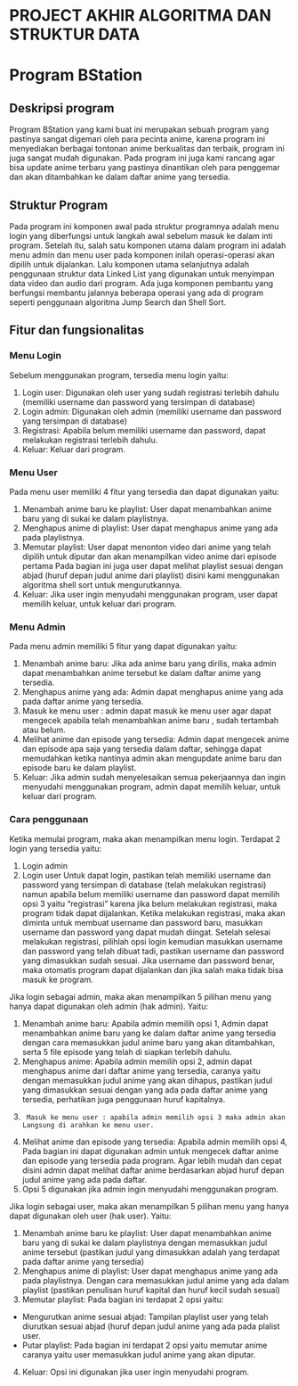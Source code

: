 # PROJECT AKHIR ALGORITMA DAN STRUKTUR DATA
# Program BStation
## Deskripsi program 
Program BStation yang kami buat ini merupakan sebuah program yang pastinya sangat digemari oleh para pecinta anime, karena program ini menyediakan berbagai tontonan anime berkualitas dan terbaik, program ini juga sangat mudah digunakan. Pada program ini juga kami rancang agar bisa update anime terbaru yang pastinya dinantikan oleh para penggemar dan akan ditambahkan ke dalam daftar anime yang tersedia.
## Struktur Program
Pada program ini komponen awal pada struktur programnya adalah menu login yang diberfungsi untuk langkah awal sebelum masuk ke dalam inti program. Setelah itu, salah satu komponen utama dalam program ini adalah menu admin dan menu user pada komponen inilah operasi-operasi akan dipilih untuk dijalankan. Lalu komponen utama selanjutnya adalah penggunaan struktur data Linked List yang digunakan untuk menyimpan data video dan audio dari program. Ada juga komponen pembantu yang berfungsi membantu jalannya beberapa operasi yang ada di program seperti penggunaan algoritma Jump Search dan Shell Sort.
## Fitur dan fungsionalitas
### Menu Login
Sebelum menggunakan program, tersedia menu login yaitu:
1. Login user: Digunakan oleh user yang sudah registrasi terlebih dahulu (memiliki username dan password yang tersimpan di database) 
2. Login admin: Digunakan oleh admin (memiliki username dan password yang tersimpan di database)
3. Registrasi: Apabila belum memiliki username dan password, dapat melakukan registrasi terlebih dahulu.
4. Keluar: Keluar dari program.
### Menu User
Pada menu user memiliki 4 fitur yang tersedia dan dapat digunakan yaitu:
1. Menambah anime baru ke playlist: User dapat menambahkan anime baru yang di sukai ke dalam playlistnya.
2. Menghapus anime di playlist: User dapat menghapus anime yang ada pada playlistnya. 
3. Memutar playlist: User dapat menonton video dari anime yang telah dipilih untuk diputar dan akan menampilkan video anime dari episode pertama
Pada bagian ini juga user dapat melihat playlist sesuai dengan abjad (huruf depan judul anime dari playlist) disini kami menggunakan algoritma shell sort untuk mengurutkannya.
4. Keluar: Jika user ingin menyudahi menggunakan program, user dapat memilih keluar, untuk keluar dari program.
### Menu Admin
Pada menu admin memiliki 5 fitur yang dapat digunakan yaitu:
1. Menambah anime baru: Jika ada anime baru yang dirilis, maka admin dapat menambahkan anime tersebut ke dalam daftar anime yang tersedia. 
2. Menghapus anime yang ada: Admin dapat menghapus anime yang ada pada daftar anime yang tersedia.
3. Masuk ke menu user : admin dapat masuk ke menu user agar dapat mengecek apabila telah menambahkan anime baru , sudah tertambah atau belum.
4. Melihat anime dan episode yang tersedia: Admin dapat mengecek anime dan episode apa saja yang tersedia dalam daftar, sehingga dapat memudahkan ketika nantinya admin akan mengupdate anime baru dan episode baru ke dalam playlist. 
5. Keluar: Jika admin sudah menyelesaikan semua pekerjaannya dan ingin menyudahi menggunakan program, admin dapat memilih keluar, untuk keluar dari program.
### Cara penggunaan 
Ketika memulai program, maka akan menampilkan menu login. Terdapat 2 login yang tersedia yaitu:
1. Login admin
2. Login user 
Untuk dapat login, pastikan telah memiliki username dan password yang tersimpan di database (telah melakukan registrasi) namun apabila belum memiliki  username dan password dapat memilih opsi 3 yaitu “registrasi” karena jika belum melakukan registrasi, maka program tidak dapat dijalankan. Ketika melakukan registrasi, maka akan diminta untuk membuat username dan password baru, masukkan username dan password yang dapat mudah diingat. Setelah selesai melakukan registrasi, pilihlah opsi login kemudian masukkan username dan password yang telah dibuat tadi, pastikan username dan password yang dimasukkan sudah sesuai. Jika username dan password benar, maka otomatis program dapat dijalankan dan jika salah maka tidak bisa masuk ke program.

Jika login sebagai admin, maka akan menampilkan 5 pilihan menu yang hanya dapat digunakan oleh admin (hak admin). Yaitu:
1.	Menambah anime baru: Apabila admin memilih opsi 1, Admin dapat menambahkan anime baru yang ke dalam daftar anime yang tersedia dengan cara memasukkan judul anime baru yang akan ditambahkan, serta 5 file episode yang telah di siapkan terlebih dahulu.
2.	Menghapus anime: Apabila admin memilih opsi 2, admin dapat menghapus anime dari daftar anime yang tersedia, caranya yaitu dengan memasukkan judul anime yang akan dihapus, pastikan judul yang dimasukkan sesuai dengan yang ada pada daftar anime yang tersedia, perhatikan juga penggunaan huruf kapitalnya.
3.      Masuk ke menu user : apabila admin memilih opsi 3 maka admin akan Langsung di arahkan ke menu user.
4.	Melihat anime dan episode yang tersedia: Apabila admin memilih opsi 4, Pada bagian ini dapat digunakan admin untuk mengecek daftar anime dan episode yang tersedia pada program.  Agar lebih mudah dan cepat disini admin dapat melihat daftar anime berdasarkan abjad huruf depan judul anime yang ada pada daftar.
5.	Opsi 5 digunakan jika admin ingin menyudahi menggunakan program.

Jika login sebagai user, maka akan menampilkan 5 pilihan menu yang hanya dapat digunakan oleh user (hak user). Yaitu:
1.	Menambah anime baru ke playlist: User dapat menambahkan anime baru yang di sukai ke dalam playlistnya dengan memasukkan judul anime tersebut (pastikan judul yang dimasukkan adalah yang terdapat pada daftar anime yang tersedia)
2.	Menghapus anime di playlist: User dapat menghapus anime yang ada pada playlistnya. Dengan cara memasukkan judul anime yang ada dalam playlist (pastikan penulisan huruf kapital dan huruf kecil sudah sesuai)
3.	Memutar playlist: Pada bagian ini terdapat 2 opsi yaitu:
- Mengurutkan anime sesuai abjad: Tampilan playlist user yang telah diurutkan sesuai abjad (huruf depan judul anime yang ada pada plalist user.
- Putar playlist: Pada bagian ini terdapat 2 opsi yaitu memutar anime caranya yaitu user memasukkan judul anime yang akan diputar.
4.	Keluar: Opsi ini digunakan jika user ingin menyudahi program.
